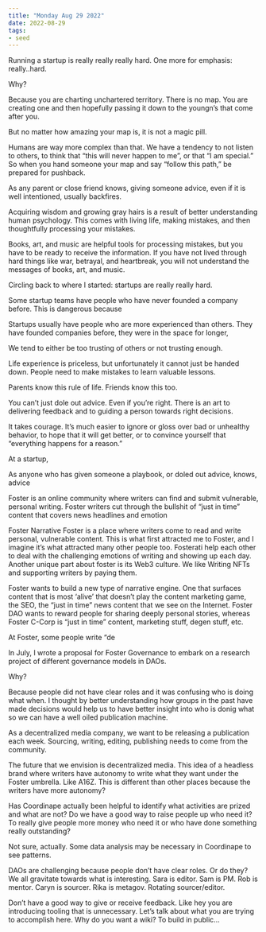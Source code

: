 ```yaml
---
title: "Monday Aug 29 2022"
date: 2022-08-29
tags:
- seed
---
```


Running a startup is really really really hard. One more for emphasis: really..hard.

Why? 

Because you are charting unchartered territory. There is no map. You are creating one and then hopefully passing it down to the youngn’s that come after you. 

But no matter how amazing your map is, it is not a magic pill. 

Humans are way more complex than that. We have a tendency to not listen to others, to think that “this will never happen to me”, or that “I am special.” So when you hand someone your map and say “follow this path,” be prepared for pushback. 

As any parent or close friend knows, giving someone advice, even if it is well intentioned, usually backfires. 

Acquiring wisdom and growing gray hairs is a result of better understanding human psychology. This comes with living life, making mistakes, and then thoughtfully processing your mistakes. 

Books, art, and music are helpful tools for processing mistakes, but you have to be ready to receive the information. If you have not lived through hard things like war, betrayal, and heartbreak, you will not understand the messages of books, art, and music. 

Circling back to where I started: startups are really really hard. 

Some startup teams have people who have never founded a company before. This is dangerous because 

Startups usually have people who are more experienced than others. They have founded companies before, they were in the space for longer, 

We tend to either be too trusting of others or not trusting enough. 

Life experience is priceless, but unfortunately it cannot just be handed down. People need to make mistakes to learn valuable lessons. 

Parents know this rule of life. Friends know this too. 

You can’t just dole out advice. Even if you’re right. There is an art to delivering feedback and to guiding a person towards right decisions. 

It takes courage. It’s much easier to ignore or gloss over bad or unhealthy behavior, to hope that it will get better, or to convince yourself that “everything happens for a reason.” 

At a startup, 

As anyone who has given someone a playbook, or doled out advice, knows, advice

Foster is an online community where writers can find and submit vulnerable, personal writing. Foster writers cut through the bullshit of “just in time” content that covers news headlines and emotion

Foster Narrative
Foster is a place where writers come to read and write personal, vulnerable content. This is what first attracted me to Foster, and I imagine it’s what attracted many other people too. Fosterati help each other to deal with the challenging emotions of writing and showing up each day. Another unique part about foster is its Web3 culture. We like Writing NFTs and supporting writers by paying them. 

Foster wants to build a new type of narrative engine. One that surfaces content that is most ‘alive’ that doesn’t play the content marketing game, the SEO, the “just in time” news content that we see on the Internet. Foster DAO wants to reward people for sharing deeply personal stories, whereas Foster C-Corp is “just in time” content, marketing stuff, degen stuff, etc. 








At Foster, some people write “de

In July, I wrote a proposal for Foster Governance to embark on a research project of different governance models in DAOs. 

Why? 

Because people did not have clear roles and it was confusing who is doing what when. I thought by better understanding how groups in the past have made decisions would help us to have better insight into who is donig what so we can have a well oiled publication machine. 

As a decentralized media company, we want to be releasing a publication each week. Sourcing, writing, editing, publishing needs to come from the community. 

The future that we envision is decentralized media. This idea of a headless brand where writers have autonomy to write what they want under the Foster umbrella. Like A16Z. This is different than other places because the writers have more autonomy? 

Has Coordinape actually been helpful to identify what activities are prized and what are not? Do we have a good way to raise people up who need it? To really give people more money who need it or who have done something really outstanding? 

Not sure, actually. Some data analysis may be necessary in Coordinape to see patterns. 

DAOs are challenging because people don’t have clear roles. Or do they? We all gravitate towards what is interesting. Sara is editor. Sam is PM. Rob is mentor. Caryn is sourcer. Rika is metagov. Rotating sourcer/editor. 

Don’t have a good way to give or receive feedback. Like hey you are introducing tooling that is unnecessary. Let’s talk about what you are trying to accomplish here. Why do you want a wiki? To build in public…
